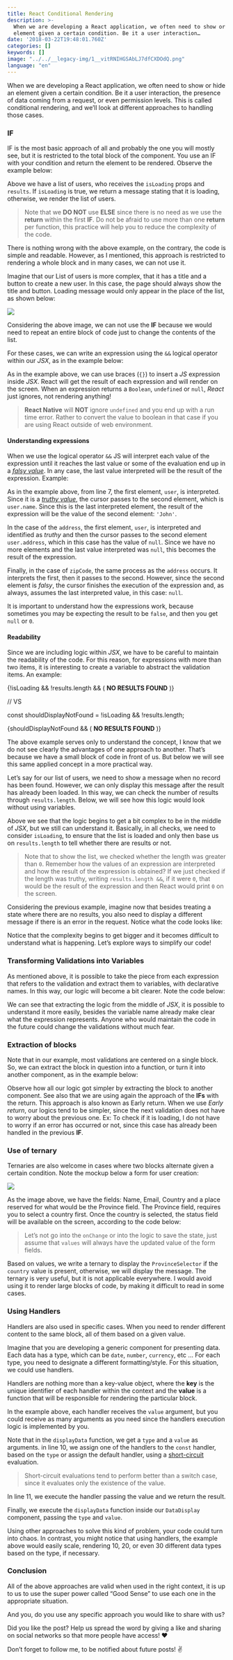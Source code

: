 ```yaml
---
title: React Conditional Rendering
description: >-
  When we are developing a React application, we often need to show or hide an
  element given a certain condition. Be it a user interaction…
date: '2018-03-22T19:48:01.760Z'
categories: []
keywords: []
image: "../../__legacy-img/1__vitRNIHGSAbLJ7dfCXDOdQ.png"
language: "en"
---
```


When we are developing a React application, we often need to show or hide an element given a certain condition. Be it a user interaction, the presence of data coming from a request, or even permission levels. This is called conditional rendering, and we’ll look at different approaches to handling those cases.

### IF

IF is the most basic approach of all and probably the one you will mostly see, but it is restricted to the total block of the component. You use an IF with your condition and return the element to be rendered. Observe the example below:

Above we have a list of users, who receives the `isLoading` props and `results`. If `isLoading` is true, we return a message stating that it is loading, otherwise, we render the list of users.

> Note that we **DO NOT** use **ELSE** since there is no need as we use the **return** within the first **IF**. Do not be afraid to use more than one **return** per function, this practice will help you to reduce the complexity of the code.

There is nothing wrong with the above example, on the contrary, the code is simple and readable. However, as I mentioned, this approach is restricted to rendering a whole block and in many cases, we can not use it.

Imagine that our List of users is more complex, that it has a title and a button to create a new user. In this case, the page should always show the title and button. Loading message would only appear in the place of the list, as shown below:

![](../__legacy-img/1__urlZK7IVsyMj9VblOxbqkw.png)

Considering the above image, we can not use the **IF** because we would need to repeat an entire block of code just to change the contents of the list.

For these cases, we can write an expression using the `&&` logical operator within our _JSX_, as in the example below:

As in the example above, we can use braces (`{}`) to insert a _JS_ expression inside _JSX_. React will get the result of each expression and will render on the screen. When an expression returns a `Boolean`, `undefined` or `null`, _React_ just ignores, not rendering anything!

> **React Native** will **NOT** ignore `undefined` and you end up with a run time error. Rather to convert the value to boolean in that case if you are using React outside of web environment.

#### Understanding expressions

When we use the logical operator `&&` JS will interpret each value of the expression until it reaches the last value or some of the evaluation end up in a [_falsy value_](https://developer.mozilla.org/en-US/docs/Glossary/Falsy). In any case, the last value interpreted will be the result of the expression. Example:

As in the example above, from line 7, the first element, `user`, is interpreted. Since it is a [_truthy value_](https://developer.mozilla.org/en-US/docs/Glossary/Truthy), the cursor passes to the second element, which is `user.name`. Since this is the last interpreted element, the result of the expression will be the value of the second element: `'John'`.

In the case of the `address`, the first element, `user`, is interpreted and identified as _truthy_ and then the cursor passes to the second element `user.address`, which in this case has the value of `null`. Since we have no more elements and the last value interpreted was `null`, this becomes the result of the expression.

Finally, in the case of `zipCode`, the same process as the `address` occurs. It interprets the first, then it passes to the second. However, since the second element is _falsy_, the cursor finishes the execution of the expression and, as always, assumes the last interpreted value, in this case: `null`.

It is important to understand how the expressions work, because sometimes you may be expecting the result to be `false`, and then you get `null` or `0`.

#### Readability

Since we are including logic within _JSX_, we have to be careful to maintain the readability of the code. For this reason, for expressions with more than two items, it is interesting to create a variable to abstract the validation items. An example:

{!isLoading && !results.length && (
  <span>**NO RESULTS FOUND**</span>
)}

// VS

const shouldDisplayNotFound = !isLoading && !results.length;

{shouldDisplayNotFound && (
  <span>**NO RESULTS FOUND**</span>
)}

The above example serves only to understand the concept, I know that we do not see clearly the advantages of one approach to another. That’s because we have a small block of code in front of us. But below we will see this same applied concept in a more practical way.

Let’s say for our list of users, we need to show a message when no record has been found. However, we can only display this message after the result has already been loaded. In this way, we can check the number of results through `results.length`. Below, we will see how this logic would look without using variables.

Above we see that the logic begins to get a bit complex to be in the middle of _JSX_, but we still can understand it. Basically, in all checks, we need to consider `isLoading`, to ensure that the list is loaded and only then base us on `results.length` to tell whether there are results or not.

> Note that to show the list, we checked whether the length was greater than `0`. Remember how the values of an expression are interpreted and how the result of the expression is obtained? If we just checked if the length was truthy, writing `results.length &&`, if it were `0`, that would be the result of the expression and then React would print `0` on the screen.

Considering the previous example, imagine now that besides treating a state where there are no results, you also need to display a different message if there is an error in the request. Notice what the code looks like:

Notice that the complexity begins to get bigger and it becomes difficult to understand what is happening. Let’s explore ways to simplify our code!

### Transforming Validations into Variables

As mentioned above, it is possible to take the piece from each expression that refers to the validation and extract them to variables, with declarative names. In this way, our logic will become a bit clearer. Note the code below:

We can see that extracting the logic from the middle of _JSX_, it is possible to understand it more easily, besides the variable name already make clear what the expression represents. Anyone who would maintain the code in the future could change the validations without much fear.

### Extraction of blocks

Note that in our example, most validations are centered on a single block. So, we can extract the block in question into a function, or turn it into another component, as in the example below:

Observe how all our logic got simpler by extracting the block to another component. See also that we are using again the approach of the **IFs** with the return. This approach is also known as Early return. When we use _Early return_, our logics tend to be simpler, since the next validation does not have to worry about the previous one. Ex: To check if it is loading, I do not have to worry if an error has occurred or not, since this case has already been handled in the previous **IF**.

### Use of ternary

Ternaries are also welcome in cases where two blocks alternate given a certain condition. Note the mockup below a form for user creation:

![](../__legacy-img/1__H6stD5AbpDZvhMxx__L__qbw.jpeg)

As the image above, we have the fields: Name, Email, Country and a place reserved for what would be the Province field. The Province field, requires you to select a country first. Once the country is selected, the status field will be available on the screen, according to the code below:

> Let’s not go into the `onChange` or into the logic to save the state, just assume that `values` will always have the updated value of the form fields.

Based on values, we write a ternary to display the `ProvinceSelector` if the `country` value is present, otherwise, we will display the message. The ternary is very useful, but it is not applicable everywhere. I would avoid using it to render large blocks of code, by making it difficult to read in some cases.

### Using Handlers

Handlers are also used in specific cases. When you need to render different content to the same block, all of them based on a given value.

Imagine that you are developing a generic component for presenting data. Each data has a type, which can be `date`, `number`, `currency`, etc … For each type, you need to designate a different formatting/style. For this situation, we could use handlers.

Handlers are nothing more than a key-value object, where the **key** is the unique identifier of each handler within the context and the **value** is a function that will be responsible for rendering the particular block.

In the example above, each handler receives the `value` argument, but you could receive as many arguments as you need since the handlers execution logic is implemented by you.

Note that in the `displayData` function, we get a `type` and a `value` as arguments. in line 10, we assign one of the handlers to the `const` handler, based on the `type` or assign the default handler, using a [short-circuit](https://developer.mozilla.org/pt-br/docs/Web/JavaScript/Reference/Operators/Operadores_Logicos#Short-Circuit_Evaluation) evaluation.

> Short-circuit evaluations tend to perform better than a switch case, since it evaluates only the existence of the value.

In line 11, we execute the handler passing the value and we return the result.

Finally, we execute the `displayData` function inside our `DataDisplay` component, passing the `type` and `value`.

Using other approaches to solve this kind of problem, your code could turn into chaos. In contrast, you might notice that using handlers, the example above would easily scale, rendering 10, 20, or even 30 different data types based on the type, if necessary.

### Conclusion

All of the above approaches are valid when used in the right context, it is up to us to use the super power called “Good Sense” to use each one in the appropriate situation.

And you, do you use any specific approach you would like to share with us?

Did you like the post? Help us spread the word by giving a like and sharing on social networks so that more people have access! ❤️ ️

Don’t forget to follow me, to be notified about future posts! ✌
